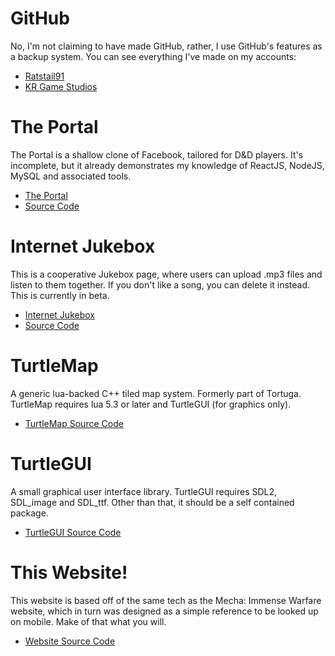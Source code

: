 GitHub
===

No, I'm not claiming to have made GitHub, rather, I use GitHub's features as a backup system. You can see everything I've made on my accounts:

* [Ratstail91](https://github.com/Ratstail91)
* [KR Game Studios](https://github.com/krgamestudios)

The Portal
===

The Portal is a shallow clone of Facebook, tailored for D&D players. It's incomplete, but it already demonstrates my knowledge of ReactJS, NodeJS, MySQL and associated tools.

* [The Portal](https://portal.yawning.xyz/)
* [Source Code](https://github.com/krgamestudios/portal.yawning.xyz)

Internet Jukebox
===

This is a cooperative Jukebox page, where users can upload .mp3 files and listen to them together. If you don't like a song, you can delete it instead. This is currently in beta.

* [Internet Jukebox](http://forest.krgamestudios.com/)
* [Source Code](https://github.com/Ratstail91/forest)

TurtleMap
===

A generic lua-backed C++ tiled map system. Formerly part of Tortuga. TurtleMap requires lua 5.3 or later and TurtleGUI (for graphics only).

* [TurtleMap Source Code](https://github.com/krgamestudios/TurtleMap)

TurtleGUI
===

A small graphical user interface library. TurtleGUI requires SDL2, SDL_image and SDL_ttf. Other than that, it should be a self contained package.

* [TurtleGUI Source Code](https://github.com/krgamestudios/TurtleGUI)

This Website!
===

This website is based off of the same tech as the Mecha: Immense Warfare website, which in turn was designed as a simple reference to be looked up on mobile. Make of that what you will.

* [Website Source Code](https://github.com/krgamestudios/krgamestudios.com)
